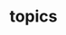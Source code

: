 ---
title: topics
description: Browse pypyr pipeline runner technical documentation by Topic.
list_style: section-list/all-in-one
cascade:
    description: REPLACE ME
---